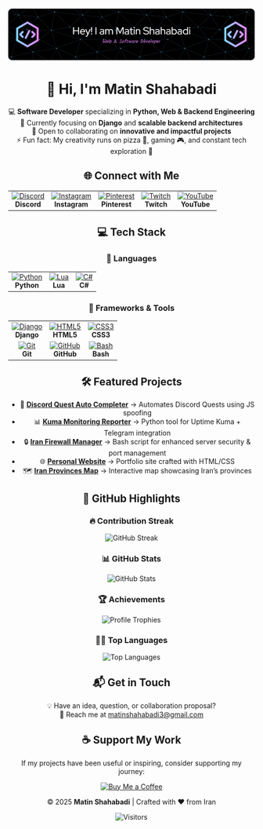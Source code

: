 <div align="center">

![Banner](https://github.com/power0matin/power0matin/blob/main/github-header-image%20(2).png?raw=true)

# 👋 Hi, I'm **Matin Shahabadi**

💻 **Software Developer** specializing in **Python, Web & Backend Engineering**  
🌱 Currently focusing on **Django** and **scalable backend architectures**  
🤝 Open to collaborating on **innovative and impactful projects**  
⚡ Fun fact: My creativity runs on pizza 🍕, gaming 🎮, and constant tech exploration 🚀  


## 🌐 Connect with Me  

<table align="center">
  <tr>
    <td align="center">
      <a href="https://discord.gg/gGzEK7AHYE">
        <img src="https://cdn.simpleicons.org/discord/5865F2" width="42" alt="Discord"/>
      </a><br/>
      <b>Discord</b>
    </td>
    <td align="center">
      <a href="https://instagram.com/powermatin">
        <img src="https://cdn.simpleicons.org/instagram/E4405F" width="42" alt="Instagram"/>
      </a><br/>
      <b>Instagram</b>
    </td>
    <td align="center">
      <a href="https://pinterest.com/matinshahabadi3">
        <img src="https://cdn.simpleicons.org/pinterest/BD081C" width="42" alt="Pinterest"/>
      </a><br/>
      <b>Pinterest</b>
    </td>
    <td align="center">
      <a href="https://twitch.tv/powermatin">
        <img src="https://cdn.simpleicons.org/twitch/9146FF" width="42" alt="Twitch"/>
      </a><br/>
      <b>Twitch</b>
    </td>
    <td align="center">
      <a href="https://youtube.com/@powermatin">
        <img src="https://cdn.simpleicons.org/youtube/FF0000" width="42" alt="YouTube"/>
      </a><br/>
      <b>YouTube</b>
    </td>
  </tr>
</table>


## 💻 Tech Stack

### 🔹 Languages
<table align="center">
  <tr>
    <td align="center">
      <a href="https://www.python.org/">
        <img src="https://skillicons.dev/icons?i=python" width="42" alt="Python"/>
      </a><br/>
      <b>Python</b>
    </td>
    <td align="center">
      <a href="https://www.lua.org/">
        <img src="https://skillicons.dev/icons?i=lua" width="42" alt="Lua"/>
      </a><br/>
      <b>Lua</b>
    </td>
    <td align="center">
      <a href="https://learn.microsoft.com/dotnet/csharp/">
        <img src="https://skillicons.dev/icons?i=cs" width="42" alt="C#"/>
      </a><br/>
      <b>C#</b>
    </td>
  </tr>
</table>

### 🔹 Frameworks & Tools
<table align="center">
  <tr>
    <td align="center">
      <a href="https://www.djangoproject.com/">
        <img src="https://skillicons.dev/icons?i=django" width="42" alt="Django"/>
      </a><br/>
      <b>Django</b>
    </td>
    <td align="center">
      <a href="https://developer.mozilla.org/docs/Web/HTML">
        <img src="https://skillicons.dev/icons?i=html" width="42" alt="HTML5"/>
      </a><br/>
      <b>HTML5</b>
    </td>
    <td align="center">
      <a href="https://developer.mozilla.org/docs/Web/CSS">
        <img src="https://skillicons.dev/icons?i=css" width="42" alt="CSS3"/>
      </a><br/>
      <b>CSS3</b>
    </td>
  </tr>
  <tr>
    <td align="center">
      <a href="https://git-scm.com/">
        <img src="https://skillicons.dev/icons?i=git" width="42" alt="Git"/>
      </a><br/>
      <b>Git</b>
    </td>
    <td align="center">
      <a href="https://github.com/">
        <img src="https://skillicons.dev/icons?i=github" width="42" alt="GitHub"/>
      </a><br/>
      <b>GitHub</b>
    </td>
    <td align="center">
      <a href="https://www.gnu.org/software/bash/">
        <img src="https://skillicons.dev/icons?i=bash" width="42" alt="Bash"/>
      </a><br/>
      <b>Bash</b>
    </td>
  </tr>
</table>



## 🛠️ Featured Projects

- 🚀 **[Discord Quest Auto Completer](https://github.com/power0matin/discord-quest-auto-completer)** → Automates Discord Quests using JS spoofing  
- 📊 **[Kuma Monitoring Reporter](https://github.com/power0matin/kuma-monitoring-reporter)** → Python tool for Uptime Kuma + Telegram integration  
- 🔒 **[Iran Firewall Manager](https://github.com/power0matin/Iran-Firewall-Manager)** → Bash script for enhanced server security & port management  
- 🌐 **[Personal Website](https://github.com/power0matin/personal_website)** → Portfolio site crafted with HTML/CSS  
- 🗺️ **[Iran Provinces Map](https://github.com/power0matin/iran-provinces)** → Interactive map showcasing Iran’s provinces  


## 🚀 GitHub Highlights

### 🔥 Contribution Streak
![GitHub Streak](https://streak-stats.demolab.com/?user=power0matin&theme=tokyonight&hide_border=true)

### 📊 GitHub Stats
![GitHub Stats](https://github-readme-stats.vercel.app/api?username=power0matin&show_icons=true&theme=tokyonight&hide_border=true&count_private=true&include_all_commits=true)

### 🏆 Achievements
![Profile Trophies](https://github-profile-trophy.vercel.app/?username=power0matin&theme=tokyonight&no-frame=true&margin-w=15&margin-h=15)

### 🧑‍💻 Top Languages
![Top Languages](https://github-readme-stats.vercel.app/api/top-langs/?username=power0matin&layout=compact&theme=tokyonight&hide_border=true&langs_count=8)

<!-- Optional contribution graph
### 🐍 Contribution Graph
<picture>
  <source media="(prefers-color-scheme: dark)" srcset="https://raw.githubusercontent.com/power0matin/power0matin/output/github-contribution-grid-snake-dark.svg" />
  <source media="(prefers-color-scheme: light)" srcset="https://raw.githubusercontent.com/power0matin/power0matin/output/github-contribution-grid-snake.svg" />
  <img alt="github contribution grid snake animation" src="https://raw.githubusercontent.com/power0matin/power0matin/output/github-contribution-grid-snake.svg" />
</picture>
-->


## 📬 Get in Touch

💡 Have an idea, question, or collaboration proposal?  
📧 Reach me at [matinshahabadi3@gmail.com](mailto:matinshahabadi3@gmail.com)


## ☕ Support My Work

If my projects have been useful or inspiring, consider supporting my journey:  

<a href="https://www.coffeebede.com/powermatin" target="_blank" rel="noopener noreferrer">
  <img src="https://coffeebede.ir/DashboardTemplateV2/app-assets/images/banner/default-yellow.svg" alt="Buy Me a Coffee" width="360" />
</a>


© 2025 **Matin Shahabadi** | Crafted with ❤️ from Iran

![Visitors](https://komarev.com/ghpvc/?username=power0matin&label=Profile%20Views&color=0e75b6&style=flat)

</div>
